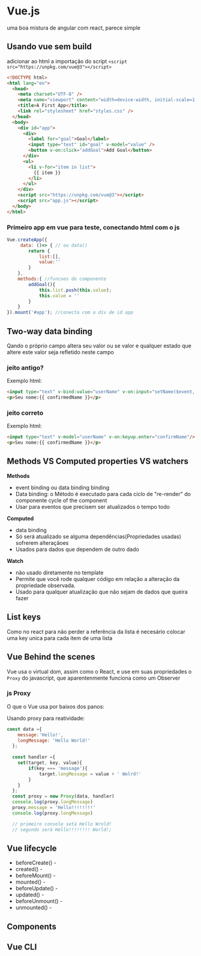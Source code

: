 # Vue.js
uma boa mistura de angular com react, parece simple

## Usando vue sem build
adicionar ao html a importação do script `<script src="https://unpkg.com/vue@3"></script>` 

```html
<!DOCTYPE html>
<html lang="en">
  <head>
    <meta charset="UTF-8" />
    <meta name="viewport" content="width=device-width, initial-scale=1.0" />
    <title>A First App</title>
    <link rel="stylesheet" href="styles.css" />
  </head>
  <body>
    <div id="app">
      <div>
        <label for="goal">Goal</label>
        <input type="text" id="goal" v-model="value" />
        <button v-on:click="addGoal">Add Goal</button>
      </div>
      <ul>
        <li v-for="item in list">
          {{ item }}
        </li>
      </ul>
    </div>
    <script src="https://unpkg.com/vue@3"></script>
    <script src="app.js"></script>
  </body>
</html>
```
### Primeiro app em vue para teste, conectando html com o js

```js
Vue.createApp({
     data: ()=> { // ou data()
        return {
            list:[],
            value:''
        }
    },
    methods:{ //funcoes do componente
        addGoal(){
            this.list.push(this.value);
            this.value = ''
        }
    }
}).mount('#app'); //conecta com a div de id app
```
## Two-way data binding
Qando o próprio campo altera seu valor ou se valor e qualquer estado que altere este valor seja refletido neste campo

### jeito antigo?
Exemplo html:
```html
<input type="text" v-bind:value="userName" v-on:input="setName($event,'Souza')" v-on:keyup.enter="confirmName"/>
<p>Seu nome:{{ confirmedName }}</p>
```

### jeito correto
Exemplo html:
```html
<input type="text" v-model="userName" v-on:keyup.enter="confirmName"/>
<p>Seu nome:{{ confirmedName }}</p>
```

## Methods VS Computed properties VS watchers

**Methods**                     
* event binding ou data binding       binding                         
* Data binding: o Método é executado para cada ciclo de "re-render" do componente
cycle of the component
* Usar para eventos que precisem ser atualizados o tempo todo

**Computed**                     
* data binding                         
* Só será atualizado se alguma dependências(Propriedades usadas) sofrerem alteraçãoes
* Usados para dados que dependem de outro dado

**Watch**                     
* não usado diretamente no template                         
* Permite que você rode qualquer código em relação a alteração da propriedade observada.
* Usado para qualquer atualização que não sejam de dados que queira fazer

## List keys
Como no react para não perder a referência da lista é necesário colocar uma key unica para cada item de uma lista

## Vue Behind the scenes
Vue usa o virtual dom, assim como o React, e use em suas propriedades o `Proxy` do javascript, que aparentenmente funciona como um Observer

### js Proxy
O que o Vue usa por baixos dos panos:

Usando proxy para reatividade:
```js
const data ={
    message:'Hello!',
    longMessage: 'Hello World!'
  };
  
  const handler ={
    set(target, key, value){
        if(key === 'message'){
            target.longMessage = value + ' Wolrd!'
        }
    }
  };
  const proxy = new Proxy(data, handler)
  console.log(proxy.longMessage)
  proxy.message = 'Hello!!!!!!!!'
  console.log(proxy.longMessage)

  // primeiro console setá Hello Wrold!
  // segundo será Hello!!!!!!!! World!; 
  ```

## Vue lifecycle

* beforeCreate() - 
* created() - 
* beforeMount() - 
* mounted() - 
* beforeUpdate() - 
* updated() - 
* beforeUnmount() - 
* unmounted() - 
  
## Components

## Vue CLI